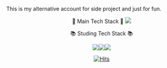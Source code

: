 <!-- Header Banner 
<img src="https://capsule-render.vercel.app/api?type=waving&color=0:c2e59c,100:64b3f4&height=200&section=header&text=SungJae Nah&fontSize=50&fontAlignY=35" />
-->
This is my alternative account for side project and just for fun.

<center>
<!-- 1. Tech Stack -->
📌 Main Tech Stack 📌 

<!-- Main Platform, OS -->
<img src="https://img.shields.io/badge/ROS-22314E?style=flat&logo=ROS&logoColor=white"/>

📚 Studing Tech Stack 📚

<!-- Studing Platform, OS -->
<img src="https://img.shields.io/badge/Gym-0081A5?style=flat&logo=OpenAI Gym&logoColor=white"/><img src="https://img.shields.io/badge/Vuejs-4FC08D?style=flat&logo=Vue.js&logoColor=white"/><img src="https://img.shields.io/badge/Docker-2496ED?style=flat&logo=Docker&logoColor=white"/>

<!-- Hit Counter -->
[![Hits](https://hits.seeyoufarm.com/api/count/incr/badge.svg?url=https%3A%2F%2Fgithub.com%2Fsjnah-side2%2Fhitcounter&count_bg=%233DACC8&title_bg=%23555555&icon=&icon_color=%23E7E7E7&title=hits&edge_flat=false)](https://hits.seeyoufarm.com)
</center> 
